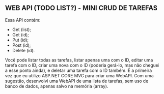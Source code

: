 ## WEB API (TODO LIST?) - MINI CRUD DE TAREFAS

Essa API contém:
- Get (list);
- Get (id);
- Put (id);
- Post (id);
- Delete (id).

Você pode listar todas as tarefas, listar apenas uma com o ID, editar uma tarefa com o ID, criar uma nova com o ID (poderia gerá-lo, mas não cheguei a esse ponto ainda), e deletar uma tarefa com o ID também.
É a primeira vez que eu utilizo ASP.NET CORE MVC para criar uma WebAPI. Com uma sugestão, desenvolvi uma WebAPI de uma lista de tarefas, sem uso de banco de dados, apenas salvo na memória (array).
